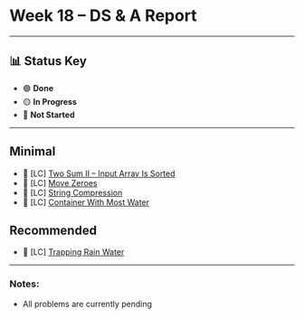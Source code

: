 # Week 18 – DS & A Report  
---

## 📊 Status Key  
- 🟢 **Done**  
- 🟡 **In Progress**  
- 🔴 **Not Started**  

---

## **Minimal** 
* 🔴 [LC] [Two Sum II – Input Array Is Sorted](https://leetcode.com/problems/two-sum-ii-input-array-is-sorted/)
* 🔴 [LC] [Move Zeroes](https://leetcode.com/problems/move-zeroes/)
* 🔴 [LC] [String Compression](https://leetcode.com/problems/string-compression/)
* 🔴 [LC] [Container With Most Water](https://leetcode.com/problems/container-with-most-water/)

## **Recommended**  
* 🔴 [LC] [Trapping Rain Water](https://leetcode.com/problems/trapping-rain-water/)

---

### Notes:
- All problems are currently pending

